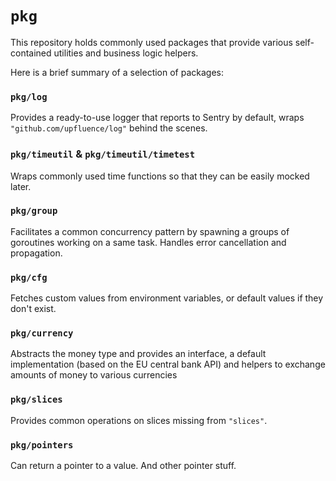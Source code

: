 # `pkg`

This repository holds commonly used packages that provide various self-contained utilities and business logic helpers.

Here is a brief summary of a selection of packages:

### `pkg/log`

Provides a ready-to-use logger that reports to Sentry by default, wraps `"github.com/upfluence/log"` behind the scenes.

### `pkg/timeutil` & `pkg/timeutil/timetest`

Wraps commonly used time functions so that they can be easily mocked later.

### `pkg/group`

Facilitates a common concurrency pattern by spawning a groups of goroutines working on a same task.
Handles error cancellation and propagation.

### `pkg/cfg`

Fetches custom values from environment variables, or default values if they don't exist.

### `pkg/currency`

Abstracts the money type and provides an interface, a default implementation (based on the EU central bank API) and helpers to exchange amounts of money to various currencies

### `pkg/slices`

Provides common operations on slices missing from `"slices"`.

### `pkg/pointers`

Can return a pointer to a value. And other pointer stuff.
